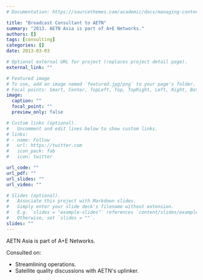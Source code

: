 ```yaml
---
# Documentation: https://sourcethemes.com/academic/docs/managing-content/

title: "Broadcast Consultant to AETN"
summary: "2013. AETN Asia is part of A+E Networks."
authors: []
tags: [consulting]
categories: []
date: 2013-03-03

# Optional external URL for project (replaces project detail page).
external_link: ""

# Featured image
# To use, add an image named `featured.jpg/png` to your page's folder.
# Focal points: Smart, Center, TopLeft, Top, TopRight, Left, Right, BottomLeft, Bottom, BottomRight.
image:
  caption: ""
  focal_point: ""
  preview_only: false

# Custom links (optional).
#   Uncomment and edit lines below to show custom links.
# links:
# - name: Follow
#   url: https://twitter.com
#   icon_pack: fab
#   icon: twitter

url_code: ""
url_pdf: ""
url_slides: ""
url_video: ""

# Slides (optional).
#   Associate this project with Markdown slides.
#   Simply enter your slide deck's filename without extension.
#   E.g. `slides = "example-slides"` references `content/slides/example-slides.md`.
#   Otherwise, set `slides = ""`.
slides: ""
---
```

AETN Asia is part of A+E Networks.

Consulted on:
- Streamlining operations.
- Satellite quality discussions with AETN's uplinker.
